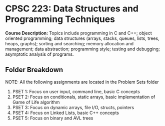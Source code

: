 # CPSC 223: Data Structures and Programming Techniques

**Course Description:** Topics include programming in C and C++; object oriented programming; data structures (arrays, stacks, queues, lists, trees, heaps, graphs); sorting and searching; memory allocation and management; data abstraction; programming style; testing and debugging; asymptotic analysis of programs.

## Folder Breakdown
NOTE: All the following assignments are located in the Problem Sets folder

1. PSET 1: Focus on user input, command line, basic C concepts
2. PSET 2: Focus on conditionals, static arrays, basic implementation of Game of Life algorithm
3. PSET 3: Focus on dynamic arrays, file I/O, structs, pointers
4. PSET 4: Focus on Linked Lists, basic C++ concepts
5. PSET 5: Focus on binary and AVL trees
